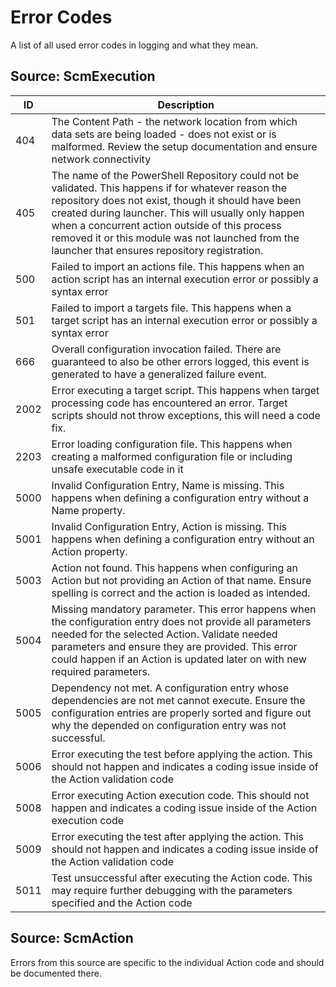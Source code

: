 ﻿# Error Codes

A list of all used error codes in logging and what they mean.

## Source: ScmExecution

|ID|Description|
|---|---|
|404|The Content Path - the network location from which data sets are being loaded - does not exist or is malformed. Review the setup documentation and ensure network connectivity|
|405|The name of the PowerShell Repository could not be validated. This happens if for whatever reason the repository does not exist, though it should have been created during launcher. This will usually only happen when a concurrent action outside of this process removed it or this module was not launched from the launcher that ensures repository registration.|
|500|Failed to import an actions file. This happens when an action script has an internal execution error or possibly a syntax error|
|501|Failed to import a targets file. This happens when a target script has an internal execution error or possibly a syntax error|
|666|Overall configuration invocation failed. There are guaranteed to also be other errors logged, this event is generated to have a generalized failure event.|
|2002|Error executing a target script. This happens when target processing code has encountered an error. Target scripts should not throw exceptions, this will need a code fix.|
|2203|Error loading configuration file. This happens when creating a malformed configuration file or including unsafe executable code in it|
|5000|Invalid Configuration Entry, Name is missing. This happens when defining a configuration entry without a Name property.|
|5001|Invalid Configuration Entry, Action is missing. This happens when defining a configuration entry without an Action property.|
|5003|Action not found. This happens when configuring an Action but not providing an Action of that name. Ensure spelling is correct and the action is loaded as intended.|
|5004|Missing mandatory parameter. This error happens when the configuration entry does not provide all parameters needed for the selected Action. Validate needed parameters and ensure they are provided. This error could happen if an Action is updated later on with new required parameters.|
|5005|Dependency not met. A configuration entry whose dependencies are not met cannot execute. Ensure the configuration entries are properly sorted and figure out why the depended on configuration entry was not successful.|
|5006|Error executing the test before applying the action. This should not happen and indicates a coding issue inside of the Action validation code|
|5008|Error executing Action execution code. This should not happen and indicates a coding issue inside of the Action execution code|
|5009|Error executing the test after applying the action. This should not happen and indicates a coding issue inside of the Action validation code|
|5011|Test unsuccessful after executing the Action code. This may require further debugging with the parameters specified and the Action code|

## Source: ScmAction

Errors from this source are specific to the individual Action code and should be documented there.
